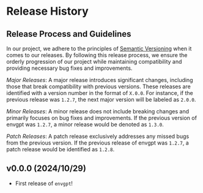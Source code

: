 # Release History

## Release Process and Guidelines

In our project, we adhere to the principles of [Semantic Versioning](http://semver.org/) when it comes to our releases. By following this release process, we ensure the orderly progression of our project while maintaining compatibility and providing necessary bug fixes and improvements.

*Major Releases*: A major release introduces significant changes, including those that break compatibility with previous versions. These releases are identified with a version number in the format of `X.0.0`. For instance, if the previous release was `1.2.7`, the next major version will be labeled as `2.0.0`.

*Minor Releases*: A minor release does not include breaking changes and primarily focuses on bug fixes and improvements. If the previous version of envgpt was `1.2.7`, a minor release would be denoted as `1.3.0`.

*Patch Releases*: A patch release exclusively addresses any missed bugs from the previous version. If the previous release of envgpt was `1.2.7`, a patch release would be identified as `1.2.8`.

<!--next-version-placeholder-->

## v0.0.0 (2024/10/29)

- First release of `envgpt`!